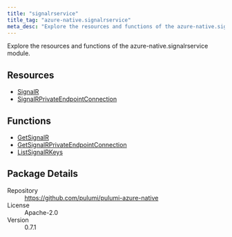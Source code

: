 ```yaml
---
title: "signalrservice"
title_tag: "azure-native.signalrservice"
meta_desc: "Explore the resources and functions of the azure-native.signalrservice module."
---
```


<!-- WARNING: this file was generated by Pulumi Docs Generator. -->
<!-- Do not edit by hand unless you're certain you know what you are doing! -->

Explore the resources and functions of the azure-native.signalrservice module.

<h2 id="resources">Resources</h2>
<ul class="api">
    <li><a href="signalr" title="SignalR"><span class="symbol resource"></span>SignalR</a></li>
    <li><a href="signalrprivateendpointconnection" title="SignalRPrivateEndpointConnection"><span class="symbol resource"></span>SignalRPrivateEndpointConnection</a></li>
</ul>

<h2 id="functions">Functions</h2>
<ul class="api">
    <li><a href="getsignalr" title="GetSignalR"><span class="symbol function"></span>GetSignalR</a></li>
    <li><a href="getsignalrprivateendpointconnection" title="GetSignalRPrivateEndpointConnection"><span class="symbol function"></span>GetSignalRPrivateEndpointConnection</a></li>
    <li><a href="listsignalrkeys" title="ListSignalRKeys"><span class="symbol function"></span>ListSignalRKeys</a></li>
</ul>

<h2 id="package-details">Package Details</h2>
<dl class="package-details">
	<dt>Repository</dt>
	<dd><a href="https://github.com/pulumi/pulumi-azure-native">https://github.com/pulumi/pulumi-azure-native</a></dd>
	<dt>License</dt>
	<dd>Apache-2.0</dd>
	<dt>Version</dt>
	<dd>0.7.1</dd>
</dl>

